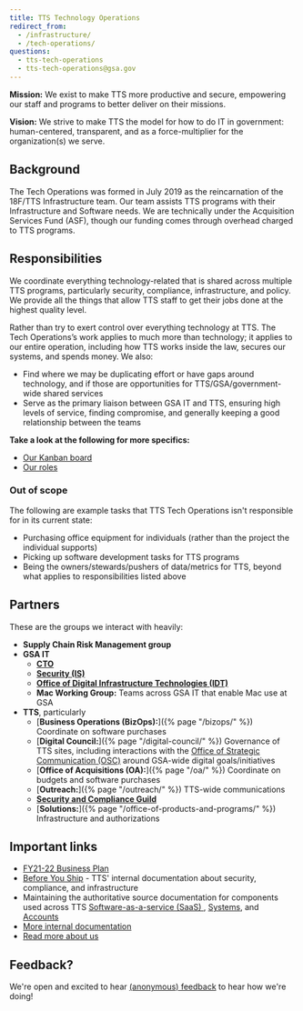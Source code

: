 ```yaml
---
title: TTS Technology Operations
redirect_from:
  - /infrastructure/
  - /tech-operations/
questions:
  - tts-tech-operations
  - tts-tech-operations@gsa.gov
---
```


**Mission:** We exist to make TTS more productive and secure, empowering our
staff and programs to better deliver on their missions.

**Vision:** We strive to make TTS the model for how to do IT in government:
human-centered, transparent, and as a force-multiplier for the organization(s)
we serve.

## Background

The Tech Operations was formed in July 2019 as the reincarnation of the 18F/TTS
Infrastructure team. Our team assists TTS programs with their Infrastructure and Software needs. 
We are technically under the Acquisition Services Fund (ASF),
though our funding comes through overhead charged to TTS programs.

## Responsibilities

We coordinate everything technology-related that is shared across multiple TTS programs,
particularly security, compliance, infrastructure, and policy. We provide all
the things that allow TTS staff to get their jobs done at the highest quality
level.

Rather than try to exert control over everything technology at TTS. 
The Tech Operations’s work applies to much more than technology; 
it applies to our entire operation, including how TTS
works inside the law, secures our systems, and spends money. We also:

- Find where we may be duplicating effort or have gaps around technology, and if
  those are opportunities for TTS/GSA/government-wide shared services
- Serve as the primary liaison between GSA IT and TTS, ensuring high levels of
  service, finding compromise, and generally keeping a good relationship between
  the teams

**Take a look at the following for more specifics:**

- [Our Kanban board](https://trello.com/b/69OmMRy7/tech-operations-project-management-wip-mvp)
- [Our roles](https://github.com/gsa-tts/tts-tech-operations/blob/main/how_we_work/roles.md#readme)

### Out of scope

The following are example tasks that TTS Tech Operations isn't responsible for in
its current state:

- Purchasing office equipment for individuals (rather than the project the
  individual supports)
- Picking up software development tasks for TTS programs
- Being the owners/stewards/pushers of data/metrics for TTS, beyond what applies
  to responsibilities listed above

## Partners

These are the groups we interact with heavily:

- **Supply Chain Risk Management group**
- **GSA IT**
  - [**CTO**](https://tech.gsa.gov/team/)
  - [**Security (IS)**](https://insite.gsa.gov/services-and-offices/staff-offices/office-of-gsa-it/gsa-it-organizations/chief-information-security-officer-ciso)
  - [**Office of Digital Infrastructure Technologies (IDT)**](https://insite.gsa.gov/services-and-offices/staff-offices/office-of-gsa-it/gsa-it-organizations/office-of-the-deputy-cio/office-of-digital-infrastructure-technologies-idt)
  - **Mac Working Group:** Teams across GSA IT that enable Mac use at GSA
- **TTS**, particularly
  - [**Business Operations (BizOps):**]({% page "/bizops/" %}) Coordinate on
    software purchases
  - [**Digital Council:**]({% page "/digital-council/" %}) Governance of TTS
    sites, including interactions with the
    [Office of Strategic Communication (OSC)](https://www.gsa.gov/about-us/organization/office-of-strategic-communication)
    around GSA-wide digital goals/initiatives
  - [**Office of Acquisitions (OA):**]({% page "/oa/" %}) Coordinate on budgets
    and software purchases
  - [**Outreach:**]({% page "/outreach/" %}) TTS-wide communications
  - [**Security and Compliance Guild**](https://github.com/18F/Security-Compliance)
  - [**Solutions:**]({% page "/office-of-products-and-programs/" %})
    Infrastructure and authorizations

## Important links

- [FY21-22 Business Plan](https://docs.google.com/document/d/1D8NjruISqW6A9rXu6EBN28JWyHyjHjGM/edit)
- [Before You Ship](https://before-you-ship.18f.gov/) - TTS' internal
  documentation about security, compliance, and infrastructure
- Maintaining the authoritative source documentation for components used across
  TTS
  [Software-as-a-service (SaaS) ](https://docs.google.com/spreadsheets/d/12pfcEIEXaJTjIKex-3wnI89erIvgKf9B_XpGkDl6qsM/edit#gid=0),
  [Systems](https://docs.google.com/spreadsheets/d/12pfcEIEXaJTjIKex-3wnI89erIvgKf9B_XpGkDl6qsM/edit#gid=1235102795),
  and
  [Accounts](https://docs.google.com/spreadsheets/d/1DedSCiU9AsCAAVvAFZT0_Ii7AFIKlI-JNifzlpHNbDg/edit#gid=0)
- [More internal documentation](https://github.com/18F/tts-tech-operations/wiki/Documents-for-TTS-Tech-Porfolio)
- [Read more about us](https://github.com/18F/tts-tech-operations/blob/main/README.md#readme)

## Feedback?

We're open and excited to hear
[(anonymous) feedback](https://docs.google.com/forms/d/e/1FAIpQLSeVEH_l46flYCCQRl351KhID77XPCw5ulsQPh0iFqfRig2hxA/viewform)
to hear how we're doing!
